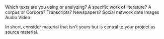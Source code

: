 Which texts are you using or analyzing?
A specific work of literature?
A corpus or Corpora?
Transcripts?
Newspapers?
Social network date
Images
Audio
Video

In short, consider material that isn't yours but is central to your project as source material.
